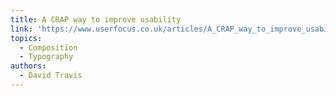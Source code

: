 ```yaml
---
title: A CRAP way to improve usability
link: 'https://www.userfocus.co.uk/articles/A_CRAP_way_to_improve_usability.html'
topics:
  - Composition
  - Typography
authors:
  - David Travis
---
```


